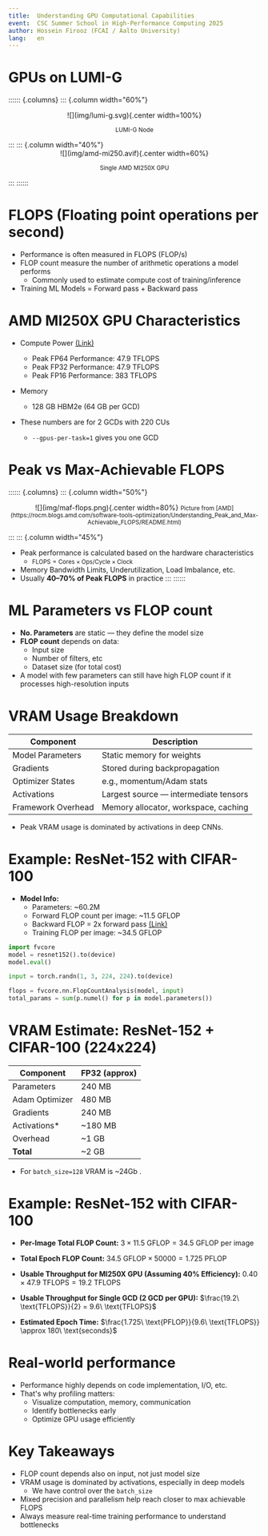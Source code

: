 ```yaml
---
title:  Understanding GPU Computational Capabilities
event:  CSC Summer School in High-Performance Computing 2025
author: Hossein Firooz (FCAI / Aalto University)
lang:   en
---
```


# GPUs on LUMI-G

:::::: {.columns}
::: {.column width="60%"}
<center>
![](img/lumi-g.svg){.center width=100%}

<small>LUMI-G Node</small>
</center>
:::
::: {.column width="40%"}
<center>
![](img/amd-mi250.avif){.center width=60%}

<small>Single AMD MI250X GPU</small>
</center>
:::
::::::

# FLOPS (Floating point operations per second)

- Performance is often measured in FLOPS (FLOP/s)
- FLOP count measure the number of arithmetic operations a model performs
  - Commonly used to estimate compute cost of training/inference
- Training ML Models = Forward pass + Backward pass

# AMD MI250X GPU Characteristics
- Compute Power [(Link)](https://www.amd.com/en/products/accelerators/instinct/mi200/mi250x.html)
    - Peak FP64 Performance: 47.9 TFLOPS
    - Peak FP32 Performance: 47.9 TFLOPS
    - Peak FP16 Performance: 383 TFLOPS

- Memory
    - 128 GB HBM2e (64 GB per GCD)

- These numbers are for 2 GCDs with 220 CUs
    - `--gpus-per-task=1` gives you one GCD

# Peak vs Max-Achievable FLOPS

:::::: {.columns}
::: {.column width="50%"}
<center>
![](img/maf-flops.png){.center width=80%}
<small>Picture from [AMD](https://rocm.blogs.amd.com/software-tools-optimization/Understanding_Peak_and_Max-Achievable_FLOPS/README.html)</small>
</center>

:::
::: {.column width="45%"}
- Peak performance is calculated based on the hardware characteristics
  - <small>$\text{FLOPS} = \text{Cores} \times \text{Ops/Cycle} \times \text{Clock}$</small>
- Memory Bandwidth Limits, Underutilization, Load Imbalance, etc.
- Usually **40–70% of Peak FLOPS** in practice
:::
::::::

# ML Parameters vs FLOP count

- **No. Parameters** are static — they define the model size
- **FLOP count** depends on data:
    - Input size
    - Number of filters, etc
    - Dataset size (for total cost)
- A model with few parameters can still have high FLOP count if it processes high-resolution inputs

# VRAM Usage Breakdown

| Component            | Description                                  |
|---------------------|----------------------------------------------|
| Model Parameters     | Static memory for weights                    |
| Gradients            | Stored during backpropagation                |
| Optimizer States     | e.g., momentum/Adam stats                    |
| Activations          | Largest source — intermediate tensors        |
| Framework Overhead   | Memory allocator, workspace, caching         |

- Peak VRAM usage is dominated by activations in deep CNNs.

# Example: ResNet-152 with CIFAR-100

- **Model Info:**
    - Parameters: ~60.2M
    - Forward FLOP count per image: ~11.5 GFLOP
    - Backward FLOP = 2x forward pass [(Link)](https://epoch.ai/blog/backward-forward-FLOP-ratio)
    - Training FLOP per image: ~34.5 GFLOP

```python
import fvcore
model = resnet152().to(device)
model.eval()

input = torch.randn(1, 3, 224, 224).to(device)

flops = fvcore.nn.FlopCountAnalysis(model, input)
total_params = sum(p.numel() for p in model.parameters())
```

# VRAM Estimate: ResNet-152 + CIFAR-100 (224x224)

| Component          | FP32 (approx) |
|-------------------|---------------|
| Parameters         | 240 MB        |
| Adam  Optimizer    | 480 MB        |
| Gradients          | 240 MB        |
| Activations*       | ~180 MB       |
| Overhead           | ~1 GB         |
| **Total**          | ~2 GB         |

- For `batch_size=128` VRAM is ~24Gb .

# Example: ResNet-152 with CIFAR-100

- **Per-Image Total FLOP Count:**
$3 \times 11.5\ \text{GFLOP} = 34.5\ \text{GFLOP\ per\ image}$

- **Total Epoch FLOP Count:**
$34.5\ \text{GFLOP} \times 50000 = 1.725\ \text{PFLOP}$


- **Usable Throughput for MI250X GPU (Assuming 40% Efficiency):**
$0.40 \times 47.9\ \text{TFLOPS} = 19.2\ \text{TFLOPS}$

- **Usable Throughput for Single GCD (2 GCD per GPU):**
$\frac{19.2\ \text{TFLOPS}}{2} = 9.6\ \text{TFLOPS}$

- **Estimated Epoch Time:**
$\frac{1.725\ \text{PFLOP}}{9.6\ \text{TFLOPS}} \approx 180\ \text{seconds}$


# Real-world performance

- Performance highly depends on code implementation, I/O, etc.
- That's why profiling matters:
    - Visualize computation, memory, communication
    - Identify bottlenecks early
    - Optimize GPU usage efficiently

# Key Takeaways

- FLOP count depends also on input, not just model size
- VRAM usage is dominated by activations, especially in deep models
  - We have control over the `batch_size`
- Mixed precision and parallelism help reach closer to max achievable FLOPS
- Always measure real-time training performance to understand bottlenecks
